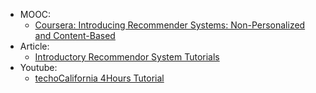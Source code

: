 * MOOC:
  * [Coursera: Introducing Recommender Systems: Non-Personalized and Content-Based](
https://www.coursera.org/learn/recommender-systems-introduction/lecture/0ExG1/intro-to-recommender-systems)
* Article:
  * [Introductory Recommendor System Tutorials](https://medium.com/ai-society/a-concise-recommender-systems-tutorial-fa40d5a9c0fa)
* Youtube:
  * [techoCalifornia 4Hours Tutorial](http://technocalifornia.blogspot.com/2014/08/introduction-to-recommender-systems-4.html?m=1&from=singlemessage&isappinstalled=0)
